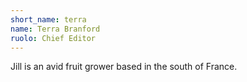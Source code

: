 ```yaml
---
short_name: terra
name: Terra Branford
ruolo: Chief Editor
---
```

Jill is an avid fruit grower based in the south of France.
